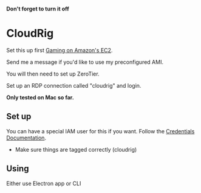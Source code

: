 **Don't forget to turn it off**

# CloudRig

Set this up first [Gaming on Amazon's EC2](https://medium.com/@bmatcuk/gaming-on-amazon-s-ec2-83b178f47a34#.3oefd1r82).

Send me a message if you'd like to use my preconfigured AMI.

You will then need to set up ZeroTier.

Set up an RDP connection called "cloudrig" and login.

**Only tested on Mac so far.**

## Set up

You can have a special IAM user for this if you want. Follow the [Credentials Documentation](http://docs.aws.amazon.com/cli/latest/userguide/cli-chap-getting-started.html#cli-multiple-profiles).

* Make sure things are tagged correctly (cloudrig)

## Using

Either use Electron app or CLI